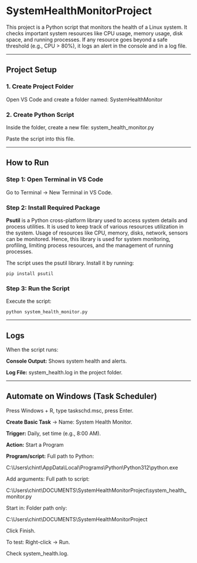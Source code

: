 # SystemHealthMonitorProject

This project is a Python script that monitors the health of a Linux system.
It checks important system resources like CPU usage, memory usage, disk space, and running processes.
If any resource goes beyond a safe threshold (e.g., CPU > 80%), it logs an alert in the console and in a log file.

---

## Project Setup

### 1. Create Project Folder

Open VS Code and create a folder named: SystemHealthMonitor

### 2. Create Python Script

Inside the folder, create a new file: system_health_monitor.py

Paste the script into this file.

---

## How to Run

### Step 1: Open Terminal in VS Code

Go to Terminal → New Terminal in VS Code.

### Step 2: Install Required Package

**Psutil** is a Python cross-platform library used to access system details and process utilities. It is used to keep track of various resources utilization in the system. Usage of resources like CPU, memory, disks, network, sensors can be monitored. Hence, this library is used for system monitoring, profiling, limiting process resources, and the management of running processes.

The script uses the psutil library. Install it by running:

```pip install psutil```

### Step 3: Run the Script

Execute the script:

```python system_health_monitor.py```

---

## Logs

When the script runs:

**Console Output:** Shows system health and alerts.

**Log File:** system_health.log in the project folder.

---

## Automate on Windows (Task Scheduler)

Press Windows + R, type taskschd.msc, press Enter.

**Create Basic Task** → Name: System Health Monitor.

**Trigger:** Daily, set time (e.g., 8:00 AM).

**Action:** Start a Program

**Program/script:** Full path to Python:

C:\Users\chint\AppData\Local\Programs\Python\Python312\python.exe

Add arguments: Full path to script:

C:\Users\chint\DOCUMENTS\SystemHealthMonitorProject\system_health_monitor.py

Start in: Folder path only:

C:\Users\chint\DOCUMENTS\SystemHealthMonitorProject

Click Finish.

To test: Right-click → Run. 

Check system_health.log.


